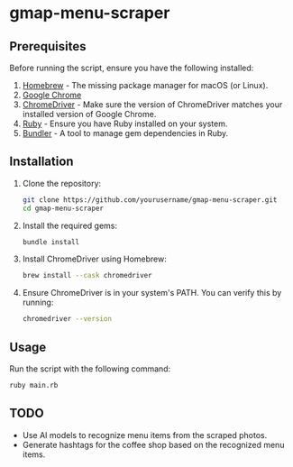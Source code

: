 # gmap-menu-scraper

## Prerequisites

Before running the script, ensure you have the following installed:

1. [Homebrew](https://brew.sh/) - The missing package manager for macOS (or Linux).
2. [Google Chrome](https://www.google.com/chrome/)
3. [ChromeDriver](https://developer.chrome.com/docs/chromedriver/downloads) - Make sure the version of ChromeDriver matches your installed version of Google Chrome.
4. [Ruby](https://www.ruby-lang.org/en/documentation/installation/) - Ensure you have Ruby installed on your system.
5. [Bundler](https://bundler.io/) - A tool to manage gem dependencies in Ruby.

## Installation

1. Clone the repository:
    ```sh
    git clone https://github.com/yourusername/gmap-menu-scraper.git
    cd gmap-menu-scraper
    ```

2. Install the required gems:
    ```sh
    bundle install
    ```

3. Install ChromeDriver using Homebrew:
    ```sh
    brew install --cask chromedriver
    ```

4. Ensure ChromeDriver is in your system's PATH. You can verify this by running:
    ```sh
    chromedriver --version
    ```

## Usage

Run the script with the following command:
```sh
ruby main.rb
```

## TODO

- Use AI models to recognize menu items from the scraped photos.
- Generate hashtags for the coffee shop based on the recognized menu items.
